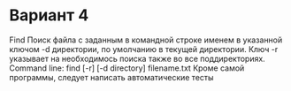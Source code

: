 # Вариант 4
Find 
Поиск файла с заданным в командной строке именем в указанной ключом -d директории, по умолчанию в текущей директории. 
Ключ -r указывает на необходимось поиска также во все поддиректориях.
Command line: find [-r] [-d directory] filename.txt
Кроме самой программы, следует написать автоматические тесты 
